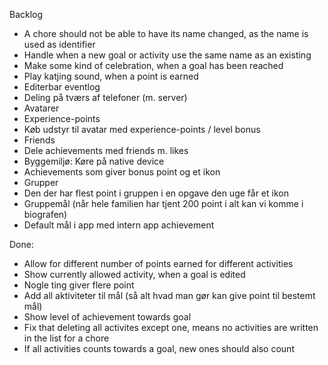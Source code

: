 Backlog

* A chore should not be able to have its name changed, as the name is used as identifier
* Handle when a new goal or activity use the same name as an existing
* Make some kind of celebration, when a goal has been reached
* Play katjing sound, when a point is earned
* Editerbar eventlog
* Deling på tværs af telefoner (m. server)
* Avatarer
* Experience-points
* Køb udstyr til avatar med experience-points / level bonus
* Friends
* Dele achievements med friends m. likes
* Byggemiljø: Køre på native device
* Achievements som giver bonus point og et ikon
* Grupper
* Den der har flest point i gruppen i en opgave den uge får et ikon
* Gruppemål (når hele familien har tjent 200 point i alt kan vi komme i biografen)
* Default mål i app med intern app achievement


Done:
* Allow for different number of points earned for different activities
* Show currently allowed activity, when a goal is edited
* Nogle ting giver flere point
* Add all aktiviteter til mål (så alt hvad man gør kan give point til bestemt mål)
* Show level of achievement towards goal
* Fix that deleting all activites except one, means no activities are written in the list for a chore
* If all activities counts towards a goal, new ones should also count

